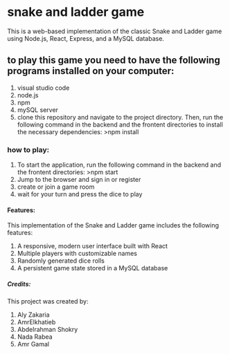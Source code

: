 # snake and ladder game
This is a web-based implementation of the classic Snake and Ladder game using Node.js, React, Express, and a MySQL database.
## to play this game you need to have the following programs installed on your computer:
1. visual studio code
2. node.js
3. npm 
4. mySQL server
5. clone this repository and navigate to the project directory. Then, run the following command in the backend and the frontent directories to install the necessary dependencies: >npm install
### how to play: 
1. To start the application, run the following command in the backend and the frontent directories: >npm start
2. Jump to the browser and sign in or register
3. create or join a game room
4. wait for your turn and press the dice to play
#### Features:
This implementation of the Snake and Ladder game includes the following features:
1. A responsive, modern user interface built with React
2. Multiple players with customizable names
3. Randomly generated dice rolls
4. A persistent game state stored in a MySQL database
##### Credits:
This project was created by:
1. Aly Zakaria
2. AmrElkhatieb
3. Abdelrahman Shokry
4. Nada Rabea
5. Amr Gamal